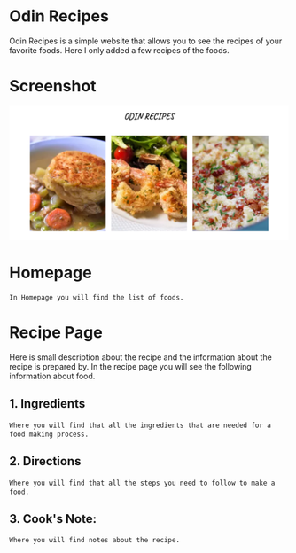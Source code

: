 # Odin Recipes

Odin Recipes is a simple website that allows you to see the recipes of your favorite foods. Here I only added a few recipes of the foods.

# Screenshot

![](https://github.com/Neer-Shrestha/odin-recipes/blob/main/assets/img/screenshot.png)

# Homepage

    In Homepage you will find the list of foods.

# Recipe Page

Here is small description about the recipe and the information about the recipe is prepared by. In the recipe page you will see the following information about food.

## 1. Ingredients

    Where you will find that all the ingredients that are needed for a food making process.

## 2. Directions

    Where you will find that all the steps you need to follow to make a food.

## 3. Cook's Note:

    Where you will find notes about the recipe.
